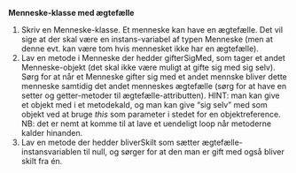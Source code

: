 **Menneske\-klasse med ægtefælle**

1. Skriv en Menneske\-klasse. Et menneske kan have en ægtefælle. Det vil sige at der skal være en instans\-variabel af typen Menneske (men at denne evt. kan være tom hvis mennesket ikke har en ægtefælle).
2. Lav en metode i Menneske der hedder gifterSigMed, som tager et andet Menneske\-objekt (det skal ikke være muligt at gifte sig med sig selv). Sørg for at når et Menneske gifter sig med et andet mennske bliver dette menneske samtidig det andet menneskes ægtefælle (sørg for at have en setter og getter\-metoder til ægtefælle\-attributten). HINT: man kan give et objekt med i et metodekald, og man kan give “sig selv” med som objekt ved at bruge *this* som parameter i stedet for en objektreference. NB: det er nemt at komme til at lave et uendeligt loop når metoderne kalder hinanden.
3. Lav en metode der hedder bliverSkilt som sætter ægtefælle\-instansvariablen til null, og sørger for at den man er gift med også bliver skilt fra én.